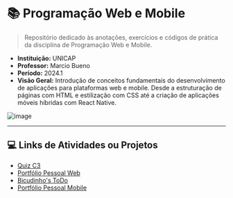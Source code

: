 # 📚 Programação Web e Mobile
> Repositório dedicado às anotações, exercícios e códigos de prática da disciplina de Programação Web e Mobile.

- **Instituição:** UNICAP
- **Professor:** Marcio Bueno
- **Período:** 2024.1
- **Visão Geral:** Introdução de conceitos fundamentais do desenvolvimento de aplicações para plataformas web e mobile. Desde a estruturação de páginas com HTML e estilização com CSS até a criação de aplicações móveis híbridas com React Native.

![image](https://github.com/user-attachments/assets/5722a89b-564f-4348-aa8b-21fd3be94bb5)

---

## 💻 Links de Atividades ou Projetos

- [Quiz C3](https://github.com/Dudubraga/unicap-cc-proj-quiz-c3)
- [Portfólio Pessoal Web](https://github.com/Dudubraga/unicap-cc-proj-portfolio-web)
- [Bicudinho's ToDo](https://github.com/Dudubraga/unicap-cc-proj-bicudinhos-to-do)
- [Portfólio Pessoal Mobile](https://github.com/Dudubraga/unicap-cc-proj-portfolio-mobile)
